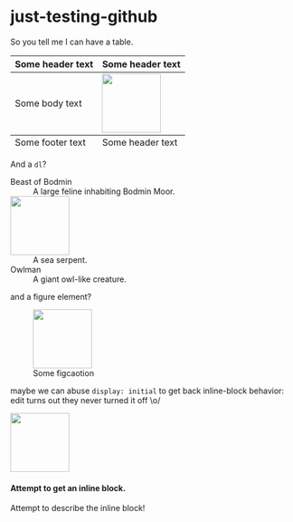 # just-testing-github

So you tell me I can have a table.

<table border="0">
  <thead>
    <tr><th>Some header text</th> <th>Some header text</th></tr>
  </thead>
  <tbody>
    <tr><td>Some body text</td> <td><img width="104px" src="https://storage.googleapis.com/modelzoo/tmp/activation-atlas/stickers/test.png"></td></tr>
  </tbody>
  <tfoot>
    <tr><td>Some footer text</td> <td>Some header text</td></tr>
  </tfoot>
</table>

And a `dl`?

<dl>
    <dt>Beast of Bodmin</dt>
    <dd>A large feline inhabiting Bodmin Moor.</dd>
    <dt><img width="104px" src="https://storage.googleapis.com/modelzoo/tmp/activation-atlas/stickers/test.png"></dt>
    <dd>A sea serpent.</dd>
    <dt>Owlman</dt>
    <dd>A giant owl-like creature.</dd>
</dl>


and a figure element?

<figure>
  <img width="104px" src="https://storage.googleapis.com/modelzoo/tmp/activation-atlas/stickers/test.png">
  <figcaption>Some figcaotion</figcaption>
</figure>

maybe we can abuse `display: initial` to get back inline-block behavior: edit turns out they never turned it off \o/

<div>
  <img width="104px" src="https://storage.googleapis.com/modelzoo/tmp/activation-atlas/stickers/test.png">
  <h4>Attempt to get an inline block.</h4>
  <p>Attempt to describe the inline block!</p>
</div>
